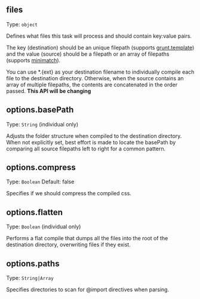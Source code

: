 ## files
Type: `object`

Defines what files this task will process and should contain key:value pairs.

The key (destination) should be an unique filepath (supports [grunt.template](https://github.com/gruntjs/grunt/blob/master/docs/api_template.md)) and the value (source) should be a filepath or an array of filepaths (supports [minimatch](https://github.com/isaacs/minimatch)).

You can use *.{ext} as your destination filename to individually compile each file to the destination directory. Otherwise, when the source contains an array of multiple filepaths, the contents are concatenated in the order passed.  **This API will be changing**

## options.basePath
Type: `String` (individual only)

Adjusts the folder structure when compiled to the destination directory. When not explicitly set, best effort is made to locate the basePath by comparing all source filepaths left to right for a common pattern.

## options.compress
Type: `Boolean`
Default: false

Specifies if we should compress the compiled css.

## options.flatten
Type: `Boolean` (individual only)

Performs a flat compile that dumps all the files into the root of the destination directory, overwriting files if they exist.

## options.paths
Type: `String|Array`

Specifies directories to scan for @import directives when parsing.